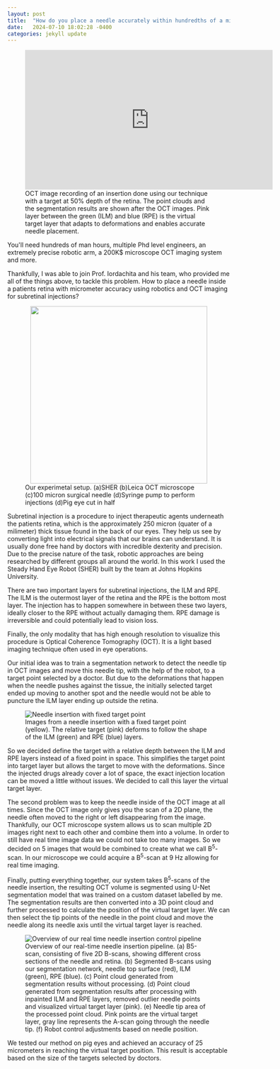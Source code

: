 ```yaml
---
layout: post
title:  "How do you place a needle accurately within hundredths of a milimeter inside an eye?"
date:   2024-07-10 18:02:28 -0400
categories: jekyll update
---
```


<figure>
<iframe width="560" height="315" src="https://www.youtube.com/embed/dXAKIgrdcyM?si=tsuas3jIuItiZdgu" title="YouTube video player" frameborder="0" allow="accelerometer; autoplay; clipboard-write; encrypted-media; gyroscope; picture-in-picture; web-share" referrerpolicy="strict-origin-when-cross-origin" allowfullscreen style="display: block; margin: auto;"></iframe>
    <figcaption>
        OCT image recording of an insertion done using our technique with a target at 50% depth of the retina. The point clouds and the segmentation results are shown after the OCT images. Pink layer between the green (ILM) and blue (RPE) is the virtual target layer that adapts to deformations and enables accurate needle placement. 
    </figcaption>
</figure>

You'll need hundreds of man hours, multiple Phd level engineers, an extremely precise robotic arm, a 200K$ microscope OCT imaging system and more.

Thankfully, I was able to join Prof. Iordachita and his team, who provided me all of the things above, to tackle this problem. How to place a needle inside a patients retina with micrometer accuracy using robotics and OCT imaging for subretinal injections?

<figure>
    <img src="../../assets/master-thesis/experimental-setup.jpg" style="height: 400px; display: block; margin: auto;">
    <figcaption>
    Our experimetal setup. (a)SHER (b)Leica OCT microscope (c)100 micron surgical needle (d)Syringe pump to perform injections (d)Pig eye cut in half
    </figcaption>
</figure>

Subretinal injection is a procedure to inject therapeutic agents underneath the patients retina, which is the approximately 250 micron (quater of a milimeter) thick tissue found in the back of our eyes. They help us see by converting light into electrical signals that our brains can understand. It is usually done free hand by doctors with incredible dexterity and precision. 
Due to the precise nature of the task, robotic approaches are being researched by different groups all around the world. 
In this work I used the Steady Hand Eye Robot (SHER) built by the team at Johns Hopkins University.


There are two important layers for subretinal injections, the ILM and RPE. The ILM is the outermost layer of the retina and the RPE is the bottom most layer. The injection has to happen somewhere in between these two layers, ideally closer to the RPE without actually damaging them. RPE damage is irreversible and could potentially lead to vision loss. 

Finally, the only modality that has high enough resolution to visualize this procedure is Optical Coherence Tomography (OCT). It is a light based imaging technique often used in eye operations.

Our initial idea was to train a segmentation network to detect the needle tip in OCT images and move this needle tip, with the help of the robot, to a target point selected by a doctor. 
But due to the deformations that happen when the needle pushes against the tissue, the initially selected target ended up moving to another spot and the needle would not be able to puncture the ILM layer ending up outside the retina. 

<figure>
    <img src="../../assets/master-thesis/rel-vs-fix-combined-dashed.jpg" alt="Needle insertion with fixed target point">
    <figcaption>Images from a needle insertion with a fixed target point (yellow). The relative target (pink) deforms to follow the shape of the ILM (green) and RPE (blue) layers.</figcaption>
</figure>

So we decided define the target with a relative depth between the ILM and RPE layers instead of a fixed point in space. This simplifies the target point into target layer but allows the target to move with the deformations. Since the injected drugs already cover a lot of space, the exact injection location can be moved a little without issues. We decided to call this layer the virtual target layer. 

The second problem was to keep the needle inside of the OCT image at all times. Since the OCT image only gives you the scan of a 2D plane, the needle often moved to the right or left disappearing from the image. Thankfully, our OCT microscope system allows us to scan multiple 2D images right next to each other and combine them into a volume. 
In order to still have real time image data we could not take too many images. So we decided on 5 images that would be combined to create what we call B<sup>5</sup>-scan. In our microscope we could acquire a B<sup>5</sup>-scan at 9 Hz allowing for real time imaging.

Finally, putting everything together, our system takes B<sup>5</sup>-scans of the needle insertion, the resulting OCT volume is segmented using U-Net segmentation model that was trained on a custom dataset labelled by me. The segmentation results are then converted into a 3D point cloud and further processed to calculate the position of the virtual target layer. We can then select the tip points of the needle in the point cloud and move the needle along its needle axis until the virtual target layer is reached. 

<figure>
    <img src="../../assets/master-thesis/method-steps.png" alt="Overview of our real time needle insertion control pipeline">
    <figcaption>
        Overview of our real-time needle insertion pipeline. (a) B5-scan, consisting of five 2D B-scans, showing different cross sections of the needle
        and retina. (b) Segmented B-scans using our segmentation network, needle top surface (red), ILM (green), RPE (blue). (c) Point cloud generated from
        segmentation results without processing. (d) Point cloud generated from segmentation results after processing with inpainted ILM and RPE layers, removed
        outlier needle points and visualized virtual target layer (pink). (e) Needle tip area of the processed point cloud. Pink points are the virtual target layer,
        gray line represents the A-scan going through the needle tip. (f) Robot control adjustments based on needle position.
    </figcaption>
</figure>

We tested our method on pig eyes and achieved an accuracy of 25 micrometers in reaching the virtual target position. This result is acceptable based on the size of the targets selected by doctors. 